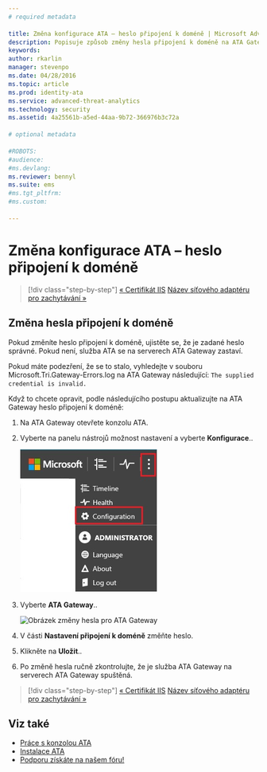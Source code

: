 ```yaml
---
# required metadata

title: Změna konfigurace ATA – heslo připojení k doméně | Microsoft Advanced Threat Analytics
description: Popisuje způsob změny hesla připojení k doméně na ATA Gateway.
keywords:
author: rkarlin
manager: stevenpo
ms.date: 04/28/2016
ms.topic: article
ms.prod: identity-ata
ms.service: advanced-threat-analytics
ms.technology: security
ms.assetid: 4a25561b-a5ed-44aa-9b72-366976b3c72a

# optional metadata

#ROBOTS:
#audience:
#ms.devlang:
ms.reviewer: bennyl
ms.suite: ems
#ms.tgt_pltfrm:
#ms.custom:

---
```


# Změna konfigurace ATA – heslo připojení k doméně

>[!div class="step-by-step"]
[« Certifikát IIS](modifying-ata-config-iiscert.md)
[Název síťového adaptéru pro zachytávání »](modifying-ata-config-nicname.md)

## Změna hesla připojení k doméně
Pokud změníte heslo připojení k doméně, ujistěte se, že je zadané heslo správné. Pokud není, služba ATA se na serverech ATA Gateway zastaví.

Pokud máte podezření, že se to stalo, vyhledejte v souboru Microsoft.Tri.Gateway-Errors.log na ATA Gateway následující:
`The supplied credential is invalid.`

Když to chcete opravit, podle následujícího postupu aktualizujte na ATA Gateway heslo připojení k doméně:

1.  Na ATA Gateway otevřete konzolu ATA.

2.  Vyberte na panelu nástrojů možnost nastavení a vyberte **Konfigurace**..

    ![Ikona nastavení konfigurace ATA](media/ATA-config-icon.JPG)

3.  Vyberte **ATA Gateway**..

    ![Obrázek změny hesla pro ATA Gateway](media/ATA-GW-change-DC-password.JPG)

4.  V části **Nastavení připojení k doméně** změňte heslo.

5.  Klikněte na **Uložit**..

6.  Po změně hesla ručně zkontrolujte, že je služba ATA Gateway na serverech ATA Gateway spuštěná.

>[!div class="step-by-step"]
[« Certifikát IIS](modifying-ata-config-iiscert.md)
[Název síťového adaptéru pro zachytávání »](modifying-ata-config-nicname.md)

## Viz také
- [Práce s konzolou ATA](/advanced-threat-analytics/understand-explore/working-with-ata-console)
- [Instalace ATA](install-ata.md)
- [Podporu získáte na našem fóru!](https://social.technet.microsoft.com/Forums/security/en-US/home?forum=mata)


<!--HONumber=Apr16_HO4-->


